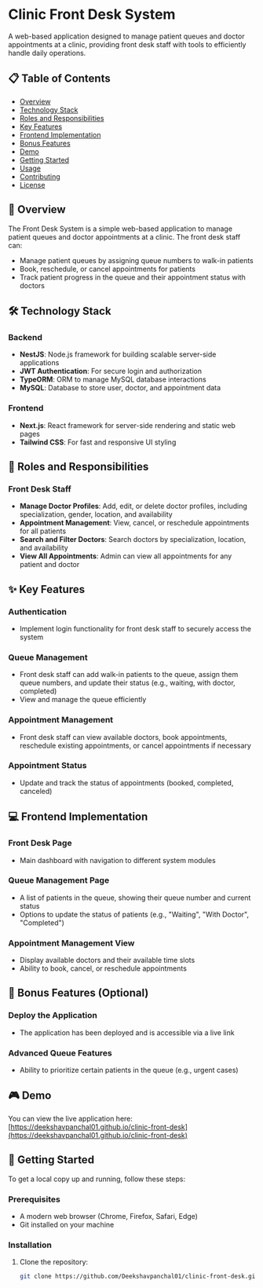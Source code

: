 # Clinic Front Desk System

A web-based application designed to manage patient queues and doctor appointments at a clinic, providing front desk staff with tools to efficiently handle daily operations.

## 📋 Table of Contents

- [Overview](#overview)
- [Technology Stack](#technology-stack)
- [Roles and Responsibilities](#roles-and-responsibilities)
- [Key Features](#key-features)
- [Frontend Implementation](#frontend-implementation)
- [Bonus Features](#bonus-features)
- [Demo](#demo)
- [Getting Started](#getting-started)
- [Usage](#usage)
- [Contributing](#contributing)
- [License](#license)

## 🌟 Overview

The Front Desk System is a simple web-based application to manage patient queues and doctor appointments at a clinic. The front desk staff can:
- Manage patient queues by assigning queue numbers to walk-in patients
- Book, reschedule, or cancel appointments for patients
- Track patient progress in the queue and their appointment status with doctors

## 🛠 Technology Stack

### Backend
- **NestJS**: Node.js framework for building scalable server-side applications
- **JWT Authentication**: For secure login and authorization
- **TypeORM**: ORM to manage MySQL database interactions
- **MySQL**: Database to store user, doctor, and appointment data

### Frontend
- **Next.js**: React framework for server-side rendering and static web pages
- **Tailwind CSS**: For fast and responsive UI styling

## 👥 Roles and Responsibilities

### Front Desk Staff
- **Manage Doctor Profiles**: Add, edit, or delete doctor profiles, including specialization, gender, location, and availability
- **Appointment Management**: View, cancel, or reschedule appointments for all patients
- **Search and Filter Doctors**: Search doctors by specialization, location, and availability
- **View All Appointments**: Admin can view all appointments for any patient and doctor

## ✨ Key Features

### Authentication
- Implement login functionality for front desk staff to securely access the system

### Queue Management
- Front desk staff can add walk-in patients to the queue, assign them queue numbers, and update their status (e.g., waiting, with doctor, completed)
- View and manage the queue efficiently

### Appointment Management
- Front desk staff can view available doctors, book appointments, reschedule existing appointments, or cancel appointments if necessary

### Appointment Status
- Update and track the status of appointments (booked, completed, canceled)

## 💻 Frontend Implementation

### Front Desk Page
- Main dashboard with navigation to different system modules

### Queue Management Page
- A list of patients in the queue, showing their queue number and current status
- Options to update the status of patients (e.g., "Waiting", "With Doctor", "Completed")

### Appointment Management View
- Display available doctors and their available time slots
- Ability to book, cancel, or reschedule appointments

## 🎁 Bonus Features (Optional)

### Deploy the Application
- The application has been deployed and is accessible via a live link

### Advanced Queue Features
- Ability to prioritize certain patients in the queue (e.g., urgent cases)

## 🎮 Demo

You can view the live application here: [https://deekshavpanchal01.github.io/clinic-front-desk](https://deekshavpanchal01.github.io/clinic-front-desk)

## 🚀 Getting Started

To get a local copy up and running, follow these steps:

### Prerequisites

- A modern web browser (Chrome, Firefox, Safari, Edge)
- Git installed on your machine

### Installation

1. Clone the repository:
   ```bash
   git clone https://github.com/Deekshavpanchal01/clinic-front-desk.git

